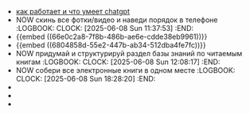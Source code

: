 - [как работает и что умеет chatgpt](https://t-j.ru/chatgpt/)
- NOW скинь все фотки/видео и наведи порядок в телефоне
  :LOGBOOK:
  CLOCK: [2025-06-08 Sun 11:37:53]
  :END:
- {{embed ((66e0c2a8-7f8b-486b-ae6e-cdde38eb9961))}}
- {{embed ((6804858d-55e2-447b-ab34-512dba4fe7fc))}}
- NOW придумай и структурируй раздел базы знаний по читаемым книгам 
  :LOGBOOK:
  CLOCK: [2025-06-08 Sun 12:08:17]
  :END:
- NOW собери все электронные книги в одном месте 
  :LOGBOOK:
  CLOCK: [2025-06-08 Sun 18:28:20]
  :END:
-
-
-